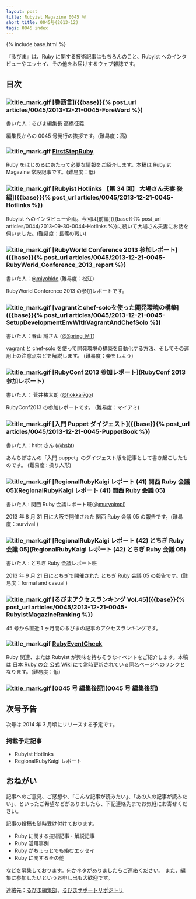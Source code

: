 ```yaml
---
layout: post
title: Rubyist Magazine 0045 号
short_title: 0045号(2013-12)
tags: 0045 index
---
```

{% include base.html %}


『るびま』は、Ruby に関する技術記事はもちろんのこと、Rubyist へのインタビューやエッセイ、その他をお届けするウェブ雑誌です。

## 目次

### ![title_mark.gif]({{base}}{{site.baseurl}}/images/title_mark.gif) [巻頭言]({{base}}{% post_url articles/0045/2013-12-21-0045-ForeWord %})

書いた人：るびま編集長 高橋征義

編集長からの 0045 号発行の挨拶です。(難易度：高)

### ![title_mark.gif]({{base}}{{site.baseurl}}/images/title_mark.gif) [FirstStepRuby](https://github.com/rubima/rubima/blob/master/first_step_ruby/first-step-ruby-2.0.md)

Ruby をはじめるにあたって必要な情報をご紹介します。本稿は Rubyist Magazine 常設記事です。(難易度：低)

### ![title_mark.gif]({{base}}{{site.baseurl}}/images/title_mark.gif) [Rubyist Hotlinks 【第 34 回】 大場さん夫妻 後編]({{base}}{% post_url articles/0045/2013-12-21-0045-Hotlinks %})

Rubyist へのインタビュー企画。今回は[前編]({{base}}{% post_url articles/0044/2013-09-30-0044-Hotlinks %})に続いて大場さん夫妻にお話を伺いました。(難易度：長篠の戦い)

### ![title_mark.gif]({{base}}{{site.baseurl}}/images/title_mark.gif) [RubyWorld Conference 2013 参加レポート]({{base}}{% post_url articles/0045/2013-12-21-0045-RubyWorld_Conference_2013_report %})

書いた人：[@miyohide](https://twitter.com/miyohide) (難易度：松江)

RubyWorld Conference 2013 の参加レポートです。

### ![title_mark.gif]({{base}}{{site.baseurl}}/images/title_mark.gif) [vagrantとchef-soloを使った開発環境の構築]({{base}}{% post_url articles/0045/2013-12-21-0045-SetupDevelopmentEnvWIthVagrantAndChefSolo %})

書いた人：春山 誠さん ([@Spring_MT](http://twitter.com/Spring_MT))

vagrant と chef-solo を使って開発環境の構築を自動化する方法、そしてその運用上の注意点などを解説します。 (難易度：楽をしよう)

### ![title_mark.gif]({{base}}{{site.baseurl}}/images/title_mark.gif) [RubyConf 2013 参加レポート](RubyConf 2013 参加レポート)

書いた人： 菅井祐太朗 ([@hokkai7go](https://twitter.com/hokkai7go))

RubyConf2013 の参加レポートです。 (難易度：マイアミ)

### ![title_mark.gif]({{base}}{{site.baseurl}}/images/title_mark.gif) [入門 Puppet ダイジェスト]({{base}}{% post_url articles/0045/2013-12-21-0045-PuppetBook %})

書いた人：hsbt さん ([@hsbt](http://twitter.com/hsbt))

あんちぽさんの「入門 puppet」のダイジェスト版を記事として書き起こしたものです。 (難易度 : 操り人形)

### ![title_mark.gif]({{base}}{{site.baseurl}}/images/title_mark.gif) [RegionalRubyKaigi レポート (41) 関西 Ruby 会議 05](RegionalRubyKaigi レポート (41) 関西 Ruby 会議 05)

書いた人 : 関西 Ruby 会議レポート班([@muryoimpl](https://twitter.com/muryoimpl))

2013 年 8 月 31 日に大阪で開催された 関西 Ruby 会議 05 の報告です。(難易度：survival )

### ![title_mark.gif]({{base}}{{site.baseurl}}/images/title_mark.gif) [RegionalRubyKaigi レポート (42) とちぎ Ruby 会議 05](RegionalRubyKaigi レポート (42) とちぎ Ruby 会議 05)

書いた人 : とちぎ Ruby 会議レポート班

2013 年 9 月 21 日にとちぎで開催された とちぎ Ruby 会議 05 の報告です。(難易度：formal and casual )

### ![title_mark.gif]({{base}}{{site.baseurl}}/images/title_mark.gif) [るびまアクセスランキング Vol.45]({{base}}{% post_url articles/0045/2013-12-21-0045-RubyistMagazineRanking %})

45 号から直近 1 ヶ月間のるびまの記事のアクセスランキングです。

### ![title_mark.gif]({{base}}{{site.baseurl}}/images/title_mark.gif) [RubyEventCheck](https://github.com/ruby-no-kai/official/wiki/RubyEventCheck)

Ruby 関連、または Rubyist が興味を持ちそうなイベントをご紹介します。本稿は [日本 Ruby の会 公式 Wiki](https://github.com/ruby-no-kai/official/wiki) にて常時更新されている同名ページへのリンクとなります。(難易度：低)

### ![title_mark.gif]({{base}}{{site.baseurl}}/images/title_mark.gif) [0045 号 編集後記](0045 号 編集後記)

## 次号予告

次号は 2014 年 3 月頃にリリースする予定です。

### 掲載予定記事

* Rubyist Hotlinks
* RegionalRubyKaigi レポート


## おねがい

記事へのご意見、ご感想や、「こんな記事が読みたい」、「あの人の記事が読みたい」、といったご希望などがありましたら、下記連絡先までお気軽にお寄せください。

記事の投稿も随時受け付けております。

* Ruby に関する技術記事・解説記事
* Ruby 活用事例
* Ruby がちょっとでも絡むエッセイ
* Ruby に関するその他


などを募集しております。何かネタがありましたらご連絡ください。
また、編集に参加したいというお申し出も大歓迎です。

連絡先：[るびま編集部](mailto:magazine@ruby-no-kai.org)、[るびまサポートリポジトリ](https://github.com/rubima/rubima-support)


